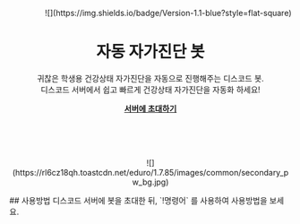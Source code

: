 <p align="right">![](https://img.shields.io/badge/Version-1.1-blue?style=flat-square)</p>
<p align="center">
    <h1 align="center">자동 자가진단 봇</h1>
    <p align="center">귀찮은 학생용 건강상태 자가진단을 자동으로 진행해주는 디스코드 봇. <br>디스코드 서버에서 쉽고 빠르게 건강상태 자가진단을 자동화 하세요!</p>
	<p align="center"><strong><a href="https://bit.ly/3rmmv68">서버에 초대하기</a></strong></p>
    <br><br><br>
</p>
<p align="center">![](https://rl6cz18qh.toastcdn.net/eduro/1.7.85/images/common/secondary_pw_bg.jpg)</p>
## 사용방법
디스코드 서버에 봇을 초대한 뒤,
`!명령어`
를 사용하여 사용방법을 보세요. 
